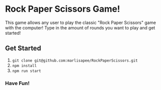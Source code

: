 # Rock Paper Scissors Game!

This game allows any user to play the classic "Rock Paper Scissors" game with the computer! Type in the amount of rounds you want to play and get started!

## Get Started

1. `git clone git@github.com:marlisapee/RockPaperScissors.git`
2. `npm install`
3. `npm run start`

### Have Fun!
